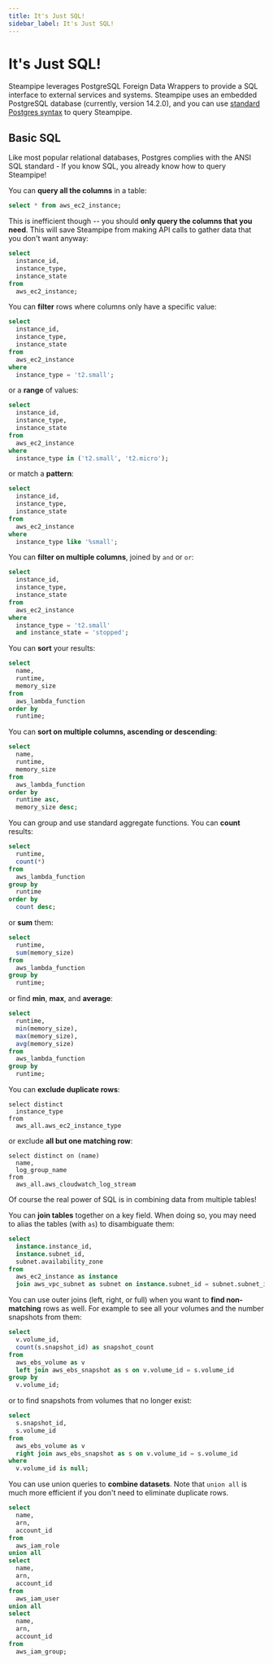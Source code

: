 ```yaml
---
title: It's Just SQL!
sidebar_label: It's Just SQL!
---
```


# It's Just SQL!

Steampipe leverages PostgreSQL Foreign Data Wrappers to provide a SQL interface to external services and systems.  Steampipe uses an embedded PostgreSQL database (currently, version 14.2.0), and you can use [standard Postgres syntax](https://www.postgresql.org/docs/14/sql.html) to query Steampipe.


## Basic SQL

Like most popular relational databases, Postgres complies with the ANSI SQL standard - If you know SQL, you already know how to query Steampipe!

You can **query all the columns** in a table:
```sql
select * from aws_ec2_instance;
```

This is inefficient though -- you should **only query the columns that you need**.  This will save Steampipe from making API calls to gather data that you don't want anyway:
```sql
select
  instance_id,
  instance_type,
  instance_state
from
  aws_ec2_instance;
```

You can **filter** rows where columns only have a specific value: 
```sql
select
  instance_id,
  instance_type,
  instance_state
from
  aws_ec2_instance
where
  instance_type = 't2.small';
```

or a **range** of values:
```sql
select
  instance_id,
  instance_type,
  instance_state
from
  aws_ec2_instance
where
  instance_type in ('t2.small', 't2.micro');
```


or match a **pattern**: 
```sql
select
  instance_id,
  instance_type,
  instance_state
from
  aws_ec2_instance
where
  instance_type like '%small';
```

You can **filter on multiple columns**, joined by `and` or `or`:
```sql
select
  instance_id,
  instance_type,
  instance_state
from
  aws_ec2_instance
where
  instance_type = 't2.small'
  and instance_state = 'stopped'; 
```

You can **sort** your results:
```sql
select
  name,
  runtime,
  memory_size
from
  aws_lambda_function
order by
  runtime;
```

You can **sort on multiple columns, ascending or descending**:
```sql
select
  name,
  runtime,
  memory_size
from
  aws_lambda_function
order by
  runtime asc,
  memory_size desc;
```

You can group and use standard aggregate functions. You can **count** results:
```sql
select
  runtime,
  count(*)
from
  aws_lambda_function
group by
  runtime
order by
  count desc;
```

or **sum** them:
```sql
select
  runtime,
  sum(memory_size)
from
  aws_lambda_function
group by
  runtime;
```

or find **min**, **max**, and **average**:
```sql
select
  runtime,
  min(memory_size),
  max(memory_size),
  avg(memory_size)
from
  aws_lambda_function
group by
  runtime;
```

You can **exclude duplicate rows**:

```
select distinct
  instance_type
from
  aws_all.aws_ec2_instance_type
```

or exclude **all but one matching row**:

```
select distinct on (name)
  name,
  log_group_name
from
  aws_all.aws_cloudwatch_log_stream
```

Of course the real power of SQL is in combining data from multiple tables!

You can **join tables** together on a key field.  When doing so, you may need to alias the tables (with `as`) to disambiguate them:

```sql
select
  instance.instance_id,
  instance.subnet_id,
  subnet.availability_zone
from
  aws_ec2_instance as instance
  join aws_vpc_subnet as subnet on instance.subnet_id = subnet.subnet_id;
```


You can use outer joins (left, right, or full) when you want to **find non-matching** rows as well.  For example to see all your volumes and the number snapshots from them:
```sql
select
  v.volume_id,
  count(s.snapshot_id) as snapshot_count
from
  aws_ebs_volume as v
  left join aws_ebs_snapshot as s on v.volume_id = s.volume_id
group by
  v.volume_id;
```

or to find snapshots from volumes that no longer exist:
```sql
select
  s.snapshot_id,
  s.volume_id
from
  aws_ebs_volume as v
  right join aws_ebs_snapshot as s on v.volume_id = s.volume_id
where
  v.volume_id is null;
```


You can use union queries to **combine datasets**.  Note that `union all` is much more efficient if you don't need to eliminate duplicate rows.

```sql
select
  name,
  arn,
  account_id
from
  aws_iam_role
union all
select
  name,
  arn,
  account_id
from
  aws_iam_user
union all
select
  name,
  arn,
  account_id
from
  aws_iam_group;
```
